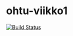 # ohtu-viikko1
[![Build Status](https://travis-ci.org/laurivaananen/ohtu-viikko1.svg?branch=master)](https://travis-ci.org/laurivaananen/ohtu-viikko1)

